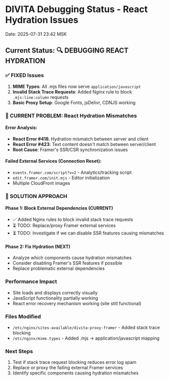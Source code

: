 # DIVITA Debugging Status - React Hydration Issues
Date: 2025-07-31 23:42 MSK

## Current Status: 🔍 DEBUGGING REACT HYDRATION

### ✅ FIXED Issues
1. **MIME Types**: All .mjs files now serve `application/javascript`
2. **Invalid Stack Trace Requests**: Added Nginx rule to block `.mjs:line:column` requests
3. **Basic Proxy Setup**: Google Fonts, jsDelivr, CDNJS working

### 🔧 CURRENT PROBLEM: React Hydration Mismatches

#### Error Analysis:
- **React Error #418**: Hydration mismatch between server and client
- **React Error #423**: Text content doesn't match between server/client
- **Root Cause**: Framer's SSR/CSR synchronization issues

#### Failed External Services (Connection Reset):
- `events.framer.com/script?v=2` - Analytics/tracking script
- `edit.framer.com/init.mjs` - Editor initialization
- Multiple CloudFront images

### 🎯 SOLUTION APPROACH

#### Phase 1: Block External Dependencies (CURRENT)
- ✅ Added Nginx rules to block invalid stack trace requests  
- ⏳ TODO: Replace/proxy Framer external services
- ⏳ TODO: Investigate if we can disable SSR features causing mismatches

#### Phase 2: Fix Hydration (NEXT)
- Analyze which components cause hydration mismatches
- Consider disabling Framer's SSR features if possible
- Replace problematic external dependencies

### Performance Impact
- Site loads and displays correctly visually
- JavaScript functionality partially working
- React error recovery mechanism working (site still functional)

### Files Modified
- `/etc/nginx/sites-available/divita-proxy-framer` - Added stack trace blocking
- `/etc/nginx/mime.types` - Added .mjs → application/javascript mapping

### Next Steps
1. Test if stack trace request blocking reduces error log spam
2. Replace or proxy the failing external Framer services
3. Identify specific components causing hydration mismatches
